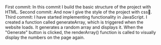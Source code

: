 First commit: In this commit I build the basic structure of the project with HTML.
Second commit: And now I give the style of the project with css🎨.
Third commit: I have started implementing functionality in JavaScript. I created a function called generateArray, which is triggered when the website loads. It generates a random array and displays it. When the "Generate" button is clicked, the renderArray() function is called to visually display the numbers on the page again.